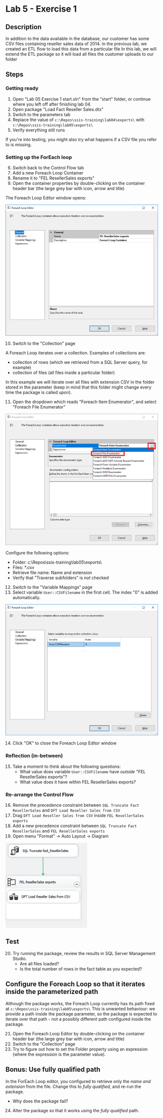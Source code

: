 # Lab 5 - Exercise 1

## Description

In addition to the data available in the database, our customer has some CSV files containing reseller sales data of 2014.
In the previous lab, we created an ETL flow to load this data from a particular file
In this lab, we will extend the ETL package so it will load all files the customer uploads to our folder

## Steps

### Getting ready

1. Open "Lab 05 Exercise 1 start.sln" from the "start" folder, or continue where you left off after finishing lab 04.
2. Open package "Load Fact Reseller Sales.dtx"
3. Switch to the parameters tab
4. Replace the value of `c:\Repos\ssis-training\lab04\exports\` with `c:\Repos\ssis-training\lab05\exports\`
5. Verify everything still runs

If you're into testing, you might also try what happens if a CSV file you refer to is missing.

### Setting up the ForEach loop

6. Switch back to the Control Flow tab
7. Add a new Foreach Loop Container
8. Rename it to "FEL ResellerSales exports"
9. Open the container properties by double-clicking on the container header bar (the large grey bar with icon, arrow and title)

The Foreach Loop Editor window opens:

![ForEach Loop Editor](img/1-fel-editor.PNG)

10. Switch to the "Collection" page

A Foreach Loop iterates over a collection. Examples of collections are:

* collection of rows (which we retrieved from a SQL Server query, for example)
* collection of files (all files inside a particular folder)

In this example we will iterate over all files with extension CSV in the folder stored in the parameter (keep in mind that this folder might change every time the package is called upon).

11. Open the dropdown which reads "Foreach Item Enumerator", and select "Foreach File Enumerator"

![Select Foreach File](img/2-fel-choosefile.PNG)

Configure the following options:

* Folder: c:\Repos\ssis-training\lab05\exports\
* Files: *.csv
* Retrieve file name: Name and extension
* Verify that "Traverse subfolders" is *not* checked

12. Switch to the "Variable Mappings" page
13. Select variable `User::CSVFilename` in the first cell. The index "0" is added automatically.

![Variable Mapping](img/3-fel-variables.png)

14. Click "OK" to close the Foreach Loop Editor window

### Reflection (in-between)

15. Take a moment to think about the following questions:
    * What value does variable `User::CSVFilename` have *outside* "FEL ResellerSales exports"?
    * What value does it have within FEL ResellerSales exports?

### Re-arrange the Control Flow

16. Remove the precedence constraint between `SQL Truncate Fact ResellerSales` and `DFT Load Reseller Sales from CSV`
17. Drag `DFT Load Reseller Sales from CSV` inside `FEL ResellerSales exports`
18. Add a new precedence constraint between  `SQL Truncate Fact ResellerSales` and `FEL ResellerSales exports`
19. Open menu "Format" -> Auto Layout -> Diagram

![Re-arranged control flow](img/4-fel-arranged.png)

## Test

20. Try running the package, review the results in SQL Server Management Studio.
    * Are all files loaded?
    * Is the total number of rows in the fact table as you expected?

## Configure the Foreach Loop so that it iterates inside the parameterized path

Although the package works, the Foreach Loop currently has its path fixed at `c:\Repos\ssis-training\lab05\exports\`
This is unwanted behaviour: we provide a path inside the package parameter, so the package is expected to iterate over that path - not a possibly different path configured inside the package.

21. Open the Foreach Loop Editor by double-clicking on the container header bar (the large grey bar with icon, arrow and title)
22. Switch to the "Collection" page
23. Try to figure out how to set the Folder property using an expression (where the expression is the parameter value).


## Bonus: Use fully qualified path

In the ForEach Loop editor, you configured to retrieve only the *name and extension* from the file.
Change this to *fully qualified*, and re-run the package.

* Why does the package fail?

24. Alter the package so that it works using the *fully qualified* path.
